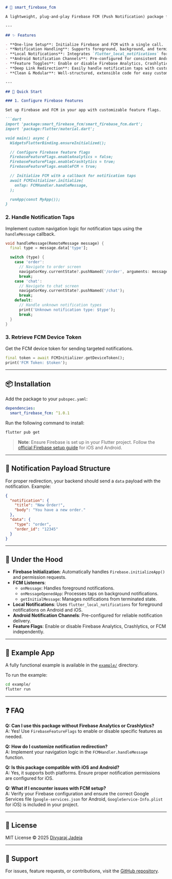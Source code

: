 ```markdown
# 🔔 smart_firebase_fcm

A lightweight, plug-and-play Firebase FCM (Push Notification) package for Flutter, offering seamless support for foreground, background, and terminated notifications, deep link redirection, local notifications, and customizable Firebase Analytics and Crashlytics integration.

---

## ✨ Features

- **One-line Setup**: Initialize Firebase and FCM with a single call.
- **Notification Handling**: Supports foreground, background, and terminated state notifications.
- **Local Notifications**: Integrates `flutter_local_notifications` for foreground notifications.
- **Android Notification Channels**: Pre-configured for consistent Android notification delivery.
- **Feature Toggles**: Enable or disable Firebase Analytics, Crashlytics, and FCM via flags.
- **Deep Link Redirection**: Easily handle notification taps with customizable navigation logic.
- **Clean & Modular**: Well-structured, extensible code for easy customization.

---

## 🚀 Quick Start

### 1. Configure Firebase Features

Set up Firebase and FCM in your app with customizable feature flags.

```dart
import 'package:smart_firebase_fcm/smart_firebase_fcm.dart';
import 'package:flutter/material.dart';

void main() async {
  WidgetsFlutterBinding.ensureInitialized();

  // Configure Firebase feature flags
  FirebaseFeatureFlags.enableAnalytics = false;
  FirebaseFeatureFlags.enableCrashlytics = true;
  FirebaseFeatureFlags.enableFCM = true;

  // Initialize FCM with a callback for notification taps
  await FCMInitializer.initialize(
    onTap: FCMHandler.handleMessage,
  );

  runApp(const MyApp());
}
```

### 2. Handle Notification Taps

Implement custom navigation logic for notification taps using the `handleMessage` callback.

```dart
void handleMessage(RemoteMessage message) {
  final type = message.data['type'];

  switch (type) {
    case 'order':
      // Navigate to order screen
      navigatorKey.currentState?.pushNamed('/order', arguments: message.data['order_id']);
      break;
    case 'chat':
      // Navigate to chat screen
      navigatorKey.currentState?.pushNamed('/chat');
      break;
    default:
      // Handle unknown notification types
      print('Unknown notification type: $type');
      break;
  }
}
```

### 3. Retrieve FCM Device Token

Get the FCM device token for sending targeted notifications.

```dart
final token = await FCMInitializer.getDeviceToken();
print('FCM Token: $token');
```

---

## 📦 Installation

Add the package to your `pubspec.yaml`:

```yaml
dependencies:
  smart_firebase_fcm: ^1.0.1
```

Run the following command to install:

```bash
flutter pub get
```

> **Note**: Ensure Firebase is set up in your Flutter project. Follow the [official Firebase setup guide](https://firebase.google.com/docs/flutter/setup) for iOS and Android.

---

## 🔧 Notification Payload Structure

For proper redirection, your backend should send a `data` payload with the notification. Example:

```json
{
  "notification": {
    "title": "New Order!",
    "body": "You have a new order."
  },
  "data": {
    "type": "order",
    "order_id": "12345"
  }
}
```

---

## 🧱 Under the Hood

- **Firebase Initialization**: Automatically handles `Firebase.initializeApp()` and permission requests.
- **FCM Listeners**:
  - `onMessage`: Handles foreground notifications.
  - `onMessageOpenedApp`: Processes taps on background notifications.
  - `getInitialMessage`: Manages notifications from terminated state.
- **Local Notifications**: Uses `flutter_local_notifications` for foreground notifications on Android and iOS.
- **Android Notification Channels**: Pre-configured for reliable notification delivery.
- **Feature Flags**: Enable or disable Firebase Analytics, Crashlytics, or FCM independently.

---

## 🧪 Example App

A fully functional example is available in the [`example/`](example/) directory.

To run the example:

```bash
cd example/
flutter run
```

---

## ❓ FAQ

**Q: Can I use this package without Firebase Analytics or Crashlytics?**  
A: Yes! Use `FirebaseFeatureFlags` to enable or disable specific features as needed.

**Q: How do I customize notification redirection?**  
A: Implement your navigation logic in the `FCMHandler.handleMessage` function.

**Q: Is this package compatible with iOS and Android?**  
A: Yes, it supports both platforms. Ensure proper notification permissions are configured for iOS.

**Q: What if I encounter issues with FCM setup?**  
A: Verify your Firebase configuration and ensure the correct Google Services file (`google-services.json` for Android, `GoogleService-Info.plist` for iOS) is included in your project.

---

## 📄 License

MIT License © 2025 [Divyaraj Jadeja](https://github.com/jadejadivyaraj04)

---

## 💬 Support

For issues, feature requests, or contributions, visit the [GitHub repository](https://github.com/jadejadivyaraj04/smart_firebase_fcm).
```